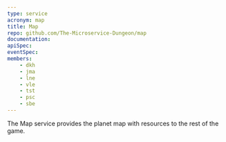```yaml
---
type: service
acronym: map
title: Map
repo: github.com/The-Microservice-Dungeon/map
documentation:
apiSpec:
eventSpec:
members:
    - dkh
    - jma
    - lne
    - vle
    - tst
    - psc
    - sbe
---
```


The Map service provides the planet map with resources to the rest of the game.